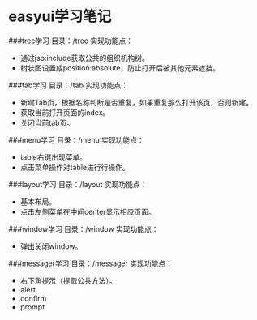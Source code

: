 # easyui学习笔记

###tree学习
目录：/tree
实现功能点：
 * 通过jsp:include获取公共的组织机构树。
 * 树状图设置成position:absolute，防止打开后被其他元素遮挡。

###tab学习
目录：/tab
实现功能点：
 * 新建Tab页，根据名称判断是否重复，如果重复那么打开该页，否则新建。
 * 获取当前打开页面的index。
 * 关闭当前tab页。

###menu学习
目录：/menu
实现功能点：
* table右键出现菜单。
* 点击菜单操作对table进行行操作。

###layout学习
目录：/layout
实现功能点：
* 基本布局。
* 点击左侧菜单在中间center显示相应页面。

###window学习
目录：/window
实现功能点：
* 弹出关闭window。

###messager学习
目录：/messager
实现功能点：
* 右下角提示（提取公共方法）。
* alert
* confirm
* prompt